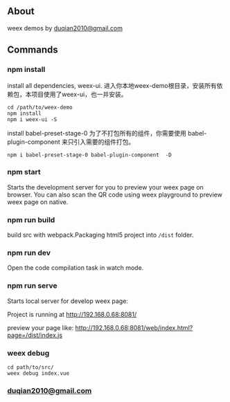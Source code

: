 ## About

weex demos by duqian2010@gmail.com

## Commands

### npm install

install all dependencies, weex-ui.
进入你本地weex-demo根目录，安装所有依赖包，本项目使用了weex-ui，也一并安装。

```
cd /path/to/weex-demo 
npm install
npm i weex-ui -S

```
install babel-preset-stage-0
为了不打包所有的组件，你需要使用 babel-plugin-component 来只引入需要的组件打包。

``` 
npm i babel-preset-stage-0 babel-plugin-component  -D

```

### npm start

Starts the development server for you to preview your weex page on browser.
You can also scan the QR code using weex playground to preview weex page on native.

### npm run build

build src with webpack.Packaging html5 project into `/dist` folder.

### npm run dev

Open the code compilation task in watch mode.

### npm run serve

Starts local server for develop weex page:

Project is running at http://192.168.0.68:8081/

preview your page like:
http://192.168.0.68:8081/web/index.html?page=/dist/index.js

### weex debug

```
cd path/to/src/
weex debug index.vue
```

### duqian2010@gmail.com

